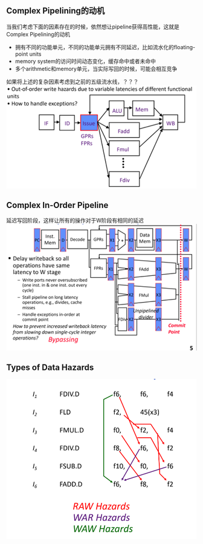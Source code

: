 ## Complex Pipelining的动机
当我们考虑下面的因素存在的时候，依然想让pipeline获得高性能，这就是Complex Pipelining的动机
- 拥有不同的功能单元，不同的功能单元拥有不同延迟，比如流水化的floating-point units
- memory system的访问时间动态变化，缓存命中或者未命中
- 多个arithmetic和memory单元，当实际写回的时候，可能会相互竞争

如果将上述的复杂因素考虑到之前的五级流水线，？？？
![Alt text](image/10-1.png)

## Complex In-Order Pipeline
延迟写回阶段，这样让所有的操作对于W阶段有相同的延迟
![Alt text](image/10-2.png)
## Types of Data Hazards
![Alt text](image/10-3.png)